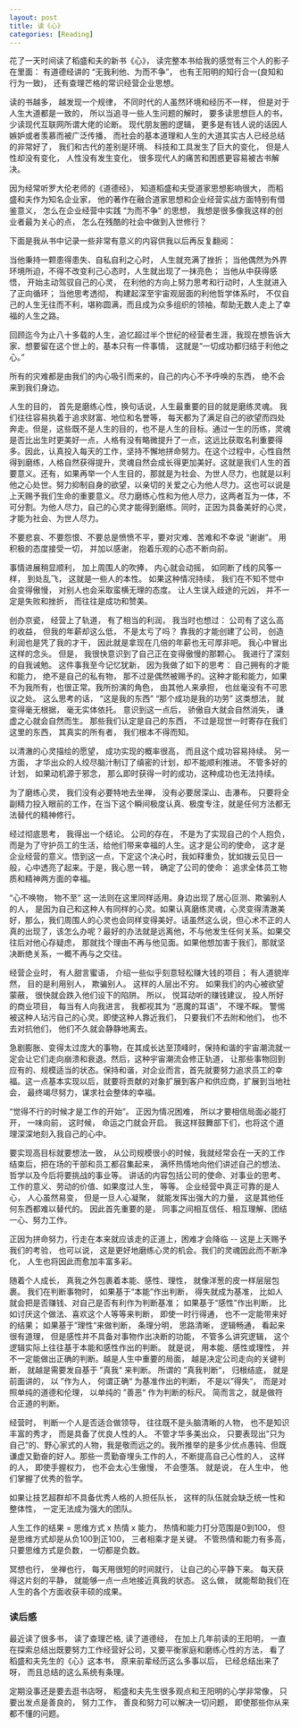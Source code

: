 ```yaml
---
layout: post
title: 读《心》
categories: [Reading]
---
```


花了一天时间读了稻盛和夫的新书《心》， 读完整本书给我的感觉有三个人的影子在里面： 有道德经讲的 “无我利他、为而不争”， 也有王阳明的知行合一(良知和行为一致)， 还有查理芒格的常识经营企业思想。

读的书越多， 越发现一个规律， 不同时代的人虽然环境和经历不一样， 但是对于人生大道都是一致的， 所以当追寻一些人生问题的解时， 要多读思想巨人的书， 少读现代互联网所谓大佬的论断。 现代朋友圈的逻辑， 更多是有钱人说的话因人嫉妒或者羡慕而被广泛传播， 而社会的基本道理和人生的大道其实古人已经总结的非常好了， 我们和古代的差别是环境、 科技和工具发生了巨大的变化， 但是人性却没有变化， 人性没有发生变化， 很多现代人的痛苦和困惑更容易被古书解决。

因为经常听罗大伦老师的《道德经》， 知道稻盛和夫受道家思想影响很大， 而稻盛和夫作为知名企业家， 他的著作在融合道家思想和企业经营实战方面特别有借鉴意义， 怎么在企业经营中实践 “为而不争” 的思想， 我想是很多像我这样的创业者最为关心的点， 怎么在残酷的社会中做到入世修行？ 

下面是我从书中记录一些非常有意义的内容供我以后再反复翻阅：

当他秉持一颗患得患失、自私自利之心时， 人生就充满了挫折； 当他偶然为外界环境所迫，不得不改变利己心态时，人生就出现了一抹亮色； 当他从中获得感悟， 开始主动驾驭自己的心灵， 在利他的方向上努力思考和行动时，人生就进入了正向循环； 当他思考透彻， 构建起深至宇宙观层面的利他哲学体系时， 不仅自己的人生无往而不利，堪称圆满，而且成为众多组织的领袖，帮助无数人走上了幸福的人生之路。

回顾迄今为止八十多载的人生，追忆超过半个世纪的经营者生涯，我现在想告诉大家、想要留在这个世上的，基本只有一件事情， 这就是“一切成功都归结于利他之心。”

所有的灾难都是由我们的内心吸引而来的，自己的内心不予呼唤的东西， 绝不会来到我们身边。

人生的目的， 首先是磨练心性，换句话说，人生最重要的目的就是磨练灵魂。 我们往往容易执着于追求财富、地位和名誉等， 每天都为了满足自己的欲望而四处奔走。但是，这些既不是人生的目的，也不是人生的目标。通过一生的历练，灵魂是否比出生时更美好一点，人格有没有略微提升了一点，这远比获取名利重要得多。因此，认真投入每天的工作，坚持不懈地拼命努力。在这个过程中，心性自然得到磨练，人格自然获得提升，灵魂自然会成长得更加美好。这就是我们人生的首要意义。还有，如果再举一个人生目的，那就是为社会、为世人尽力，也就是以利他之心处世。努力抑制自身的欲望，以亲切的关爱之心为他人尽力。这也可以说是上天赐予我们生命的重要意义。尽力磨练心性和为他人尽力，这两者互为一体，不可分割。为他人尽力，自己的心灵才能得到磨练。同时，正因为具备美好的心灵，才能为社会、为世人尽力。

不要悲哀、不要怨恨、不要总是愤愤不平，要对灾难、苦难和不幸说 “谢谢”。 用积极的态度接受一切， 并加以感谢， 抱着乐观的心态不断向前。

事情进展稍显顺利， 加上周围人的吹捧， 内心就会动摇， 如同断了线的风筝一样， 到处乱飞， 这就是一些人的本性。 如果这种情况持续， 我们在不知不觉中会变得傲慢， 对别人也会采取蛮横无理的态度。 让人生误入歧途的元凶， 并不一定是失败和挫折， 而往往是成功和赞美。

创办京瓷， 经营上了轨道， 有了相当的利润， 我当时也想过： 公司有了这么高的收益， 但我的年薪却这么低， 不是太亏了吗？ 靠我的才能创建了公司， 创造利润也是凭了我的才干， 因此就是拿现在几倍的年薪也无可厚非吧。 我心中冒出这样的念头。 但是， 我很快意识到了自己正在变得傲慢的那颗心。 我进行了深刻的自我诫勉。 这件事我至今记忆犹新， 因为我做了如下的思考： 自己拥有的才能和能力， 绝不是自己的私有物， 那不过是偶然被赐予的。这种才能和能力，如果不为我所有，也很正常。我所扮演的角色， 由其他人来承担， 也丝毫没有不可思议之处。 这么思考的话， “这是我的东西” “那个成功是我的功劳” 这类想法， 就变得毫无根据， 毫无实体依托。 意识到这一点后， 骄傲自大就会自然消失， 谦虚之心就会自然而生。 那些我们认定是自己的东西， 不过是现世一时寄存在我们这里的东西， 其真实的所有者， 我们根本不得而知。

以清澈的心灵描绘的愿望， 成功实现的概率很高， 而且这个成功容易持续。 另一方面， 才华出众的人绞尽脑汁制订了缜密的计划，却不能顺利推进。 不管多好的计划， 如果动机源于邪念， 那么即时获得一时的成功，这种成功也无法持续。

为了磨练心灵， 我们没有必要特地去坐禅， 没有必要居深山、击瀑布。 只要将全副精力投入眼前的工作，在当下这个瞬间极度认真、极度专注，就是任何方法都无法替代的精神修行。

经过彻底思考， 我得出一个结论。 公司的存在， 不是为了实现自己的个人抱负，而是为了守护员工的生活，给他们带来幸福的人生。这才是公司的使命， 这才是企业经营的意义。悟到这一点，下定这个决心时，我如释重负，犹如拨云见日一般，心中透亮了起来。于是，我心思一转， 确定了公司的使命： 追求全体员工物质和精神两方面的幸福。

“心不唤物， 物不至” 这一法则在这里同样适用。身边出现了居心叵测、欺骗别人的人， 是因为自己和这种人有同样的心灵。如果认真磨练灵魂，心灵变得清澈美好，那么，我们周围人的心灵也会同样变得美好。话虽然这么说，但心术不正的人真的出现了，该怎么办呢？最好的办法就是远离他，不与他发生任何关系。如果交往后对他心存疑虑， 那就找个理由不再与他见面。如果他想加害于我们，那就坚决断绝关系，一概不再与之交往。

经营企业时， 有人甜言蜜语， 介绍一些似乎刻意轻松赚大钱的项目； 有人道貌岸然， 目的是利用别人， 欺骗别人。 这样的人层出不穷。 如果我们的内心被欲望蒙蔽， 很快就会跌入他们设下的陷阱。 所以， 悦耳动听的赚钱建议， 投人所好的商业项目， 每当有人向我进言， 我都视其为 “恶魔的耳语”， 不理不睬。 警惕被这种人玷污自己的心灵。即使这种人靠近我们， 只要我们不去附和他们， 也不去对抗他们， 他们不久就会静静地离去。

急剧膨胀、变得太过庞大的事物，在其成长达至顶峰时，保持和谐的宇宙潮流就一定会让它们走向崩溃和衰退。然后，这种宇宙潮流会修正轨道， 让那些事物回到应有的、规模适当的状态。保持和谐，对企业而言，首先就要努力追求员工的幸福。这一点基本实现以后，就要将贡献的对象扩展到客户和供应商，扩展到当地社会， 最终竭尽努力，谋求社会整体的幸福。

“觉得不行的时候才是工作的开始”。 正因为情况困难， 所以才要相信局面必能打开， 一味向前， 这时候， 命运之门就会开启。 我这样鼓舞部下们，也将这个道理深深地刻入我自己的心中。

要实现高目标就要想法一致， 从公司规模很小的时候，我就经常会在一天的工作结束后，把在场的干部和员工都召集起来， 满怀热情地向他们讲述自己的想法、哲学以及今后将要挑战的事业等。 讲话的内容包括公司的使命、对事业的思考、工作的意义、劳动的价值、如果度过人生， 等等。 企业经营中真正可靠的是人心， 人心虽然易变， 但是一旦人心凝聚， 就能发挥出强大的力量， 这是其他任何东西都难以替代的。 因此首先重要的是， 同事之间相互信任、相互理解、团结一心、努力工作。

正因为拼命努力，行走在本来就应该走的正道上，困难才会降临 -- 这是上天赐予我们的考验， 也可以说， 这是更好地磨练心灵的机会。我们的灵魂因此而不断净化， 人生也将因此而愈加丰富多彩。

随着个人成长， 真我之外包裹着本能、感性、理性， 就像洋葱的皮一样层层包裹。 我们在判断事物时， 如果基于“本能”作出判断， 得失就成为基准， 比如人就会把是否赚钱、对自己是否有利作为判断基准； 如果基于“感性”作出判断， 比如讨厌这个做法、喜欢这个人等等来判断， 即使一时行得通， 也不一定能带来好的结果； 如果基于”理性“来做判断， 条理分明， 思路清晰， 逻辑畅通， 看起来很有道理， 但是感性并不具备对事物作出决断的功能， 不管多么讲究逻辑， 这个逻辑实际上往往基于本能和感性作出的判断。 就是说， 用本能、感性或理性， 并不一定能做出正确的判断。越是人生中重要的局面， 越是决定公司走向的关键判断， 就越是需要发自基于 ”真我“ 来判断。 所谓的 ”真我判断“， 归根结底， 就是前面讲的， 以 ”作为人， 何谓正确“ 为基准作出的判断， 不是以”得失“， 而是对照单纯的道德和伦理， 以单纯的 ”善恶“ 作为判断的标尺。 简而言之，就是做符合正道的判断。

经营时， 判断一个人是否适合做领导， 往往既不是头脑清晰的人物， 也不是知识丰富的秀才， 而是具备了优良人性的人。 不管才华多美出众， 只要表现出”只为自己“的、野心家式的人物，我是敬而远之的。我所推举的是多少优点愚钝、但既谦虚又勤奋的好人。那些一贯勤奋埋头工作的人，不断提高自己心性的人， 这样的人， 即使手握权力， 也不会太心生傲慢， 不会堕落。 就是说， 在人生中， 他们掌握了优秀的哲学。

如果让技艺超群却不具备优秀人格的人担任队长， 这样的队伍就会缺乏统一性和整体性， 一定无法成为强大的团队。

人生工作的结果 = 思维方式 x 热情 x 能力， 热情和能力打分范围是0到100， 但是思维方式却是从负100到正100， 三者相乘才是关键。 不管热情和能力有多高，只要思维方式是负数， 一切都是负数。

冥想也行， 坐禅也行， 每天用很短的时间就行， 让自己的心平静下来。 每天获得这片刻的平静， 就能够一点一点地接近真我的状态。 这么做， 就能帮助我们在人生的各个方面收获丰硕的成果。

### 读后感
最近读了很多书， 读了查理芒格, 读了道德经， 在加上几年前读的王阳明， 一直在探索总结出既要努力工作经营好公司，又要平衡家庭和磨练心性的方法， 看了稻盛和夫先生的《心》这本书， 原来前辈经历这么多事以后， 已经总结出来了呀， 而且总结的这么系统有条理。

定期没事还是要去逛书店呀， 稻盛和夫先生很多观点和王阳明的心学非常像， 只要出发点是善良的， 努力工作， 善良和努力可以解决一切问题， 即使那些你从来都不懂的问题。
